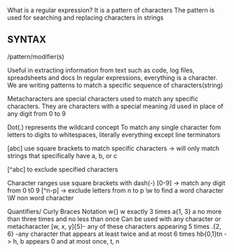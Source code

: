 What is a regular expression?
It is a pattern of characters
The pattern is used for searching and replacing characters in strings

SYNTAX
-------
/pattern/modifier(s)

Useful in extracting information from text such as code, log files, spreadsheets and docs
In regular expressions, everything is a character.
We are writing patterns to match a specific sequence of characters(string)

Metacharacters are special characters used to match any specific characters.
They are characters with a special meaning
/d used in place of any digit from 0 to 9

Dot(.)
represents the wildcard concept
To match any single character fom letters to digits to whitespaces, literally everything except line terminators

[abc] use square brackets to match specific characters -> will only match strings that specifically have a, b, or c

[^abc] to exclude specified characters

Character ranges use square brackets with dash(-)
[0-9] -> match any digit from 0 t0 9
[^n-p] -> exclude letters from n to p
\w to find a word character
\W non word character


Quantifiers/ Curly Braces Notation
w{} w exactly 3 times
a{1, 3} a no more than three times and no less than once
Can be used with any character or metacharacter
[w, x, y]{5}- any of these characters appearing  5 times
.{2, 6} -any character that appears at least twice and at most 6 times
hb{0,1}tn -> h, b appears 0 and at most once, t, n
